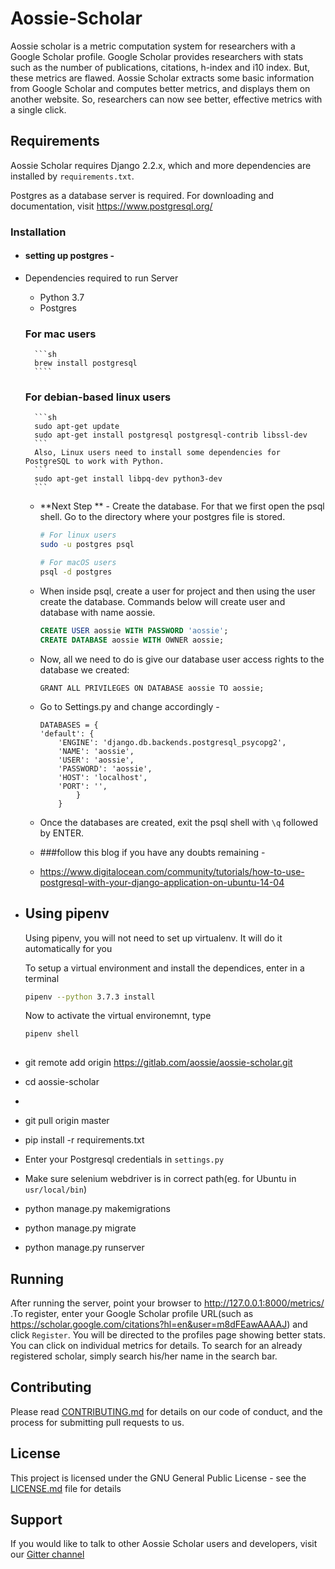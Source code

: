 # Aossie-Scholar

Aossie scholar is a metric computation system for researchers with a Google Scholar profile. Google Scholar provides researchers with stats such as the number of publications, citations, h-index and i10 index. But, these metrics are flawed. Aossie Scholar extracts some basic information from Google Scholar and computes better metrics, and displays them on another website. So, researchers can now see better, effective metrics with a single click.

## Requirements

Aossie Scholar requires Django 2.2.x, which and more dependencies are installed by ```requirements.txt```.

Postgres as a database server is required. For downloading and documentation, visit https://www.postgresql.org/


### Installation
 
* #### setting up postgres - 
* Dependencies required to run Server
    * Python 3.7
    * Postgres
    ### For mac users
        ```sh
        brew install postgresql
        ````
    ### For debian-based linux users
        ```sh
        sudo apt-get update
        sudo apt-get install postgresql postgresql-contrib libssl-dev
        ```
        Also, Linux users need to install some dependencies for PostgreSQL to work with Python.
        ```
        sudo apt-get install libpq-dev python3-dev
        ```
    * **Next Step ** - Create the database. For that we first open the psql shell. Go to the directory where your postgres file is stored.
    
        ```sh
        # For linux users
        sudo -u postgres psql
        
        # For macOS users
        psql -d postgres
        ```
    
    * When inside psql, create a user for project and then using the user create the database. Commands below will create user and database with name aossie.
    
        ```sql
        CREATE USER aossie WITH PASSWORD 'aossie';
        CREATE DATABASE aossie WITH OWNER aossie;
        
        ```
    * Now, all we need to do is give our database user access rights to the database we created:
        ```
        GRANT ALL PRIVILEGES ON DATABASE aossie TO aossie;
        ```
    * Go to Settings.py and change accordingly -
        ```
        DATABASES = {
        'default': {
            'ENGINE': 'django.db.backends.postgresql_psycopg2',
            'NAME': 'aossie',
            'USER': 'aossie',
            'PASSWORD': 'aossie',
            'HOST': 'localhost',
            'PORT': '',
                }
            }
        ```
    
    * Once the databases are created, exit the psql shell with `\q` followed by ENTER.
    
    * ###follow this blog if you have any doubts remaining - 
    * https://www.digitalocean.com/community/tutorials/how-to-use-postgresql-with-your-django-application-on-ubuntu-14-04   
*  ## Using pipenv
    
    Using pipenv, you will not need to set up virtualenv. It will do it automatically for you
    
    To setup a virtual environment and install the dependices, enter in a terminal
    
    ```sh
    pipenv --python 3.7.3 install
    ```
    
    Now to activate the virtual environemnt, type
    
    ```sh
    pipenv shell
        

* git remote add origin https://gitlab.com/aossie/aossie-scholar.git
* cd aossie-scholar
* 
* git pull origin master
* pip install -r requirements.txt
* Enter your Postgresql credentials in ```settings.py```
* Make sure selenium webdriver is in correct path(eg. for Ubuntu in `usr/local/bin`)
* python manage.py makemigrations
* python manage.py migrate
* python manage.py runserver

## Running
After running the server, point your browser to http://127.0.0.1:8000/metrics/ .To register, enter your Google Scholar profile URL(such as https://scholar.google.com/citations?hl=en&user=m8dFEawAAAAJ) and click ```Register```. You will be directed to the profiles page showing better stats. You can click on individual metrics for details. To search for an already registered scholar, simply search his/her name in the search bar.

## Contributing

Please read [CONTRIBUTING.md](https://gitlab.com/aossie/aossie-scholar/-/blob/master/CONTRIBUTING.md) for details on our code of conduct, and the process for submitting pull requests to us.


## License

This project is licensed under the GNU General Public License - see the [LICENSE.md](https://gitlab.com/adityabisoi/aossie-scholar/-/blob/master/LICENSE) file for details

## Support

If you would like to talk to other Aossie Scholar users and developers, visit our [Gitter channel](https://gitter.im/AOSSIE/AossieScholar)
